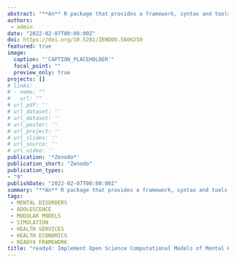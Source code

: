 ```yaml
---
abstract: "**An** R package that provides a framework, syntax and tools to support the development of open and modular mental health systems models."
authors:
 - admin
date: "2022-02-07T00:00:00Z"
doi: https://doi.org/10.5281/ZENODO.5606250
featured: true
image:
  caption: "'CAPTION_PLACEHOLDER'"
  focal_point: ""
  preview_only: true
projects: []
# links:
# - name: ""
#   url: ""
# url_pdf: ''
# url_dataset: ''
# url_dataset: ''
# url_poster: ''
# url_project: ''
# url_slides: ''
# url_source: ''
# url_video: '' 
publication: '*Zenodo*'
publication_short: "Zenodo"
publication_types:
- "9"
publishDate: "2022-02-07T00:00:00Z"
summary: "**An** R package that provides a framework, syntax and tools to support the development of open and modular mental health systems models..."
tags:
 - MENTAL DISORDERS
 - ADOLESCENCE
 - MODULAR MODELS
 - SIMULATION
 - HEALTH SERVICES
 - HEALTH ECONOMICS
 - READY4 FRAMEWORK
title: "ready4: Implement Open Science Computational Models of Mental Health Systems"
---
```

